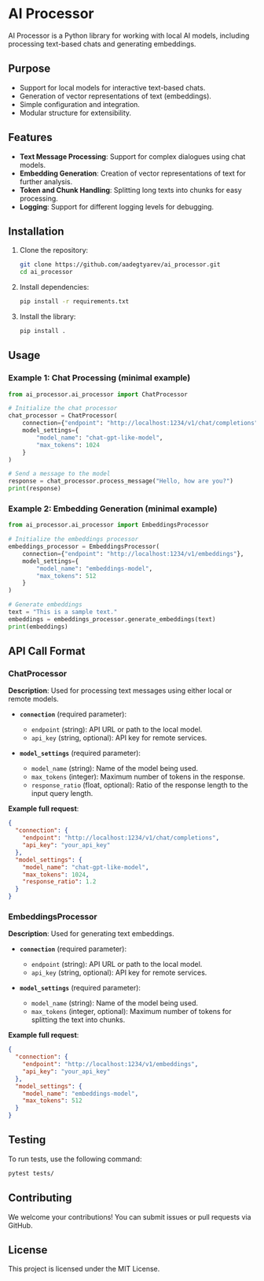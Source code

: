 
# AI Processor

AI Processor is a Python library for working with local AI models, including processing text-based chats and generating embeddings.

## Purpose

- Support for local models for interactive text-based chats.
- Generation of vector representations of text (embeddings).
- Simple configuration and integration.
- Modular structure for extensibility.

## Features

- **Text Message Processing**: Support for complex dialogues using chat models.
- **Embedding Generation**: Creation of vector representations of text for further analysis.
- **Token and Chunk Handling**: Splitting long texts into chunks for easy processing.
- **Logging**: Support for different logging levels for debugging.

## Installation

1. Clone the repository:
   ```bash
   git clone https://github.com/aadegtyarev/ai_processor.git
   cd ai_processor
   ```

2. Install dependencies:
   ```bash
   pip install -r requirements.txt
   ```

3. Install the library:
   ```bash
   pip install .
   ```

## Usage

### Example 1: Chat Processing (minimal example)

```python
from ai_processor.ai_processor import ChatProcessor

# Initialize the chat processor
chat_processor = ChatProcessor(
    connection={"endpoint": "http://localhost:1234/v1/chat/completions"},
    model_settings={
        "model_name": "chat-gpt-like-model",
        "max_tokens": 1024
    }
)

# Send a message to the model
response = chat_processor.process_message("Hello, how are you?")
print(response)
```

### Example 2: Embedding Generation (minimal example)

```python
from ai_processor.ai_processor import EmbeddingsProcessor

# Initialize the embeddings processor
embeddings_processor = EmbeddingsProcessor(
    connection={"endpoint": "http://localhost:1234/v1/embeddings"},
    model_settings={
        "model_name": "embeddings-model",
        "max_tokens": 512
    }
)

# Generate embeddings
text = "This is a sample text."
embeddings = embeddings_processor.generate_embeddings(text)
print(embeddings)
```

## API Call Format

### ChatProcessor

**Description**: Used for processing text messages using either local or remote models.

- **`connection`** (required parameter):
  - `endpoint` (string): API URL or path to the local model.
  - `api_key` (string, optional): API key for remote services.
  
- **`model_settings`** (required parameter):
  - `model_name` (string): Name of the model being used.
  - `max_tokens` (integer): Maximum number of tokens in the response.
  - `response_ratio` (float, optional): Ratio of the response length to the input query length.

**Example full request**:
```json
{
  "connection": {
    "endpoint": "http://localhost:1234/v1/chat/completions",
    "api_key": "your_api_key"
  },
  "model_settings": {
    "model_name": "chat-gpt-like-model",
    "max_tokens": 1024,
    "response_ratio": 1.2
  }
}
```

### EmbeddingsProcessor

**Description**: Used for generating text embeddings.

- **`connection`** (required parameter):
  - `endpoint` (string): API URL or path to the local model.
  - `api_key` (string, optional): API key for remote services.
  
- **`model_settings`** (required parameter):
  - `model_name` (string): Name of the model being used.
  - `max_tokens` (integer, optional): Maximum number of tokens for splitting the text into chunks.

**Example full request**:
```json
{
  "connection": {
    "endpoint": "http://localhost:1234/v1/embeddings",
    "api_key": "your_api_key"
  },
  "model_settings": {
    "model_name": "embeddings-model",
    "max_tokens": 512
  }
}
```

## Testing

To run tests, use the following command:
```bash
pytest tests/
```

## Contributing

We welcome your contributions! You can submit issues or pull requests via GitHub.

## License

This project is licensed under the MIT License.
